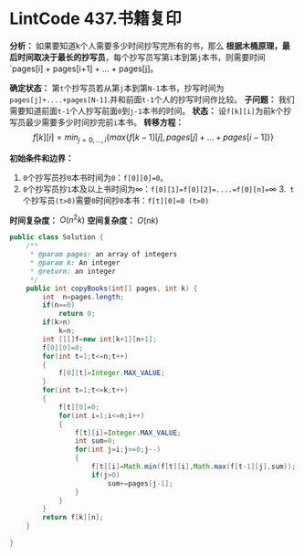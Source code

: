 # LintCode 437.书籍复印
**分析：** 如果要知道k个人需要多少时间抄写完所有的书，那么 **根据木桶原理，最后时间取决于最长的抄写员**，每个抄写员写第`i`本到第`j`本书，则需要时间`pages[i] + pages[i+1] + … + pages[j]。

**确定状态：** 第`t`个抄写员若从第`j`本到第`N-1`本书，抄写时间为`pages[j]+....+pages[N-1]`.并和前面`t-1`个人的抄写时间作比较。
**子问题：** 我们需要知道前面`t-1`个人抄写前面`0`到`j-1`本书的时间。
**状态：** 设`f[k][i]`为前k个抄写员最少需要多少时间抄完前`i`本书。
**转移方程：** $$f[k][i]=min_{j=0,...,i}\{max\{f[k-1][j], pages[j]+...+pages[i-1]\}\}$$

**初始条件和边界：**
1. `0`个抄写员抄`0`本书时间为`0`：`f[0][0]=0`。
2. `0`个抄写员抄`1`本及以上书时间为$\infty$：`f[0][1]=f[0][2]=....=f[0][n]=`$\infty$
3.` t`个抄写员`(t>0)`需要`0`时间抄`0`本书：`f[t][0]=0 (t>0)`

**时间复杂度：** $O(n^2k)$
**空间复杂度：** $O(nk)$
````java
public class Solution {
    /**
     * @param pages: an array of integers
     * @param k: An integer
     * @return: an integer
     */
    public int copyBooks(int[] pages, int k) {
        int  n=pages.length;
        if(n==0)
            return 0;
        if(k>n)
            k=n;
        int [][]f=new int[k+1][n+1];
        f[0][0]=0;
        for(int t=1;t<=n;t++)
        {
            f[0][t]=Integer.MAX_VALUE;
        }
        for(int t=1;t<=k;t++)
        {
            f[t][0]=0;
            for(int i=1;i<=n;i++)
            {
                f[t][i]=Integer.MAX_VALUE;
                int sum=0;
                for(int j=i;j>=0;j--)
                {
                    f[t][i]=Math.min(f[t][i],Math.max(f[t-1][j],sum));
                    if(j>0)
                        sum+=pages[j-1];
                }
            }
        }
        return f[k][n];
    }
    
}
````